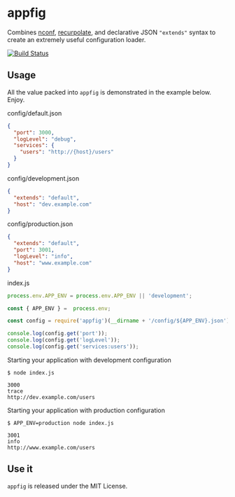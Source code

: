 # appfig

Combines [nconf](https://github.com/indexzero/nconf), [recurpolate](https://github.com/AndersDJohnson/recurpolate), and declarative JSON `"extends"` syntax to create an extremely useful configuration loader. 

[![Build Status](https://travis-ci.org/ryanricard/appfig.svg?branch=master)](https://travis-ci.org/ryanricard/appfig)

## Usage

All the value packed into `appfig` is demonstrated in the example below. Enjoy.

config/default.json
```json
{
  "port": 3000,
  "logLevel": "debug",
  "services": {
    "users": "http://{host}/users"
  }
}
```

config/development.json
```json
{
  "extends": "default",
  "host": "dev.example.com"
}
```

config/production.json
```json
{
  "extends": "default",
  "port": 3001,
  "logLevel": "info",
  "host": "www.example.com"
}
```

index.js
```js
process.env.APP_ENV = process.env.APP_ENV || 'development';

const { APP_ENV } =  process.env;

const config = require('appfig')(__dirname + '/config/${APP_ENV}.json')

console.log(config.get('port'));
console.log(config.get('logLevel'));
console.log(config.get('services:users'));
```

Starting your application with development configuration

```shell
$ node index.js

3000
trace
http://dev.example.com/users
```

Starting your application with production configuration

```shell
$ APP_ENV=production node index.js

3001
info
http://www.example.com/users
```

## Use it
`appfig` is released under the MIT License.
